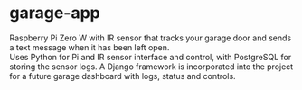 # garage-app
Raspberry Pi Zero W with IR sensor that tracks your garage door and sends a text message when it has been left open.  
Uses Python for Pi and IR sensor interface and control, with PostgreSQL for storing the sensor logs.
A Django framework is incorporated into the project for a future garage dashboard with logs, status and controls.     
